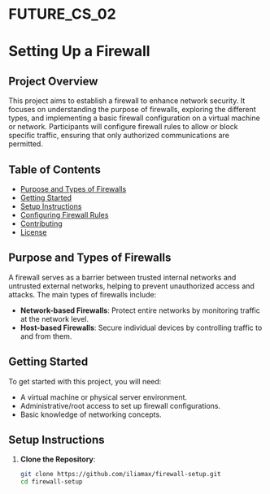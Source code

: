 # FUTURE_CS_02
# Setting Up a Firewall

## Project Overview

This project aims to establish a firewall to enhance network security. It focuses on understanding the purpose of firewalls, exploring the different types, and implementing a basic firewall configuration on a virtual machine or network. Participants will configure firewall rules to allow or block specific traffic, ensuring that only authorized communications are permitted.

## Table of Contents

- [Purpose and Types of Firewalls](#purpose-and-types-of-firewalls)
- [Getting Started](#getting-started)
- [Setup Instructions](#setup-instructions)
- [Configuring Firewall Rules](#configuring-firewall-rules)
- [Contributing](#contributing)
- [License](#license)

## Purpose and Types of Firewalls

A firewall serves as a barrier between trusted internal networks and untrusted external networks, helping to prevent unauthorized access and attacks. The main types of firewalls include:

- **Network-based Firewalls**: Protect entire networks by monitoring traffic at the network level.
- **Host-based Firewalls**: Secure individual devices by controlling traffic to and from them.

## Getting Started

To get started with this project, you will need:

- A virtual machine or physical server environment.
- Administrative/root access to set up firewall configurations.
- Basic knowledge of networking concepts.

## Setup Instructions

1. **Clone the Repository**:
   ```bash
   git clone https://github.com/iliamax/firewall-setup.git
   cd firewall-setup
